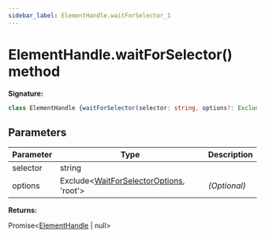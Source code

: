 ```yaml
---
sidebar_label: ElementHandle.waitForSelector_1
---
```

# ElementHandle.waitForSelector() method

**Signature:**

```typescript
class ElementHandle {waitForSelector(selector: string, options?: Exclude<WaitForSelectorOptions, 'root'>): Promise<ElementHandle | null>;}
```

## Parameters

|  Parameter | Type | Description |
|  --- | --- | --- |
|  selector | string |  |
|  options | Exclude&lt;[WaitForSelectorOptions](./puppeteer.waitforselectoroptions.md), 'root'&gt; | <i>(Optional)</i> |

**Returns:**

Promise&lt;[ElementHandle](./puppeteer.elementhandle.md) \| null&gt;

